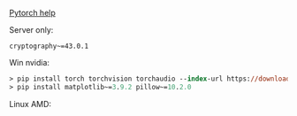 [Pytorch help](https://pytorch.org/get-started/locally/)

Server only:

```
cryptography~=43.0.1
```

Win nvidia:

```ps
> pip install torch torchvision torchaudio --index-url https://download.pytorch.org/whl/cu124
> pip install matplotlib~=3.9.2 pillow~=10.2.0
```

Linux AMD:

```sh
```
